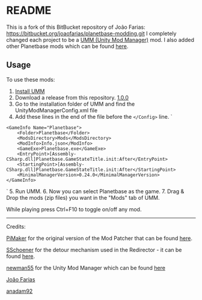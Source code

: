 # README #

This is a fork of this BitBucket repository of João Farias:
https://bitbucket.org/joaofarias/planetbase-modding.git
I completely changed each project to be a [UMM (Unity Mod Manager)](https://github.com/newman55/unity-mod-manager) mod.
I also added other Planetbase mods which can be found [here](https://www.nexusmods.com/planetbase/mods/).
## Usage
To use these mods:
1. [Install UMM](https://www.nexusmods.com/site/mods/21)
2. Download a release from this repository. [1.0.0](https://github.com/anadam92/Planetbase-Modding/releases/download/1.0.0/PlanetBase_mods_umm.7z)
3. Go to the installation folder of UMM and find the UnityModManagerConfig.xml file
4. Add these lines in the end of the file before the `</Config>` line.
`
<!-- 0.24.0 -->
	<GameInfo Name="Planetbase">
		<Folder>Planetbase</Folder>
		<ModsDirectory>Mods</ModsDirectory>
		<ModInfo>Info.json</ModInfo>
		<GameExe>Planetbase.exe</GameExe>
		<EntryPoint>[Assembly-CSharp.dll]Planetbase.GameStateTitle.init:After</EntryPoint>
		<StartingPoint>[Assembly-CSharp.dll]Planetbase.GameStateTitle.init:After</StartingPoint>
		<MinimalManagerVersion>0.24.0</MinimalManagerVersion>
	</GameInfo>
`
  5. Run UMM.
  6. Now you can select Planetbase as the game.
  7. Drag & Drop the mods (zip files) you want in the "Mods" tab of UMM.

While playing press Ctrl+F10 to toggle on/off any mod.

------------------------------------------------------

Credits:

[PiMaker](https://github.com/PiMaker) for the original version of the Mod Patcher that can be found [here](https://github.com/PiMaker/PlanetbasePatcher).

[SSchoener](https://github.com/sschoener) for the detour mechanism used in the Redirector - it can be found [here](https://github.com/sschoener/cities-skylines-detour).

[newman55](https://github.com/newman55) for the Unity Mod Manager which can be found [here](https://github.com/newman55/unity-mod-manager)

[João Farias](https://bitbucket.org/joaofarias/planetbase-modding.git)

[anadam92](https://github.com/anadam92)
